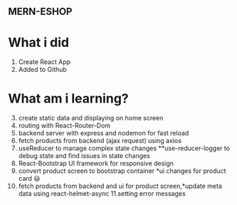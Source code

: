 ## MERN-ESHOP

# What i did

1. Create React App
2. Added to Github

# What am i learning?

3. create static data and displaying on home screen
4. routing with React-Router-Dom
5. backend server with express and nodemon for fast reload
6. fetch products from backend (ajax request) using axios
7. useReducer to manage complex state changes
   \*\*use-reducer-logger to debug state and find issues in state changes
8. React-Bootstrap UI framework for responsive design
9. convert product screen to bootstrap container
   \*ui changes for product card :smiley:
10. fetch products from backend and ui for product screen,\*update meta data using react-helmet-async 
11.setting error messages

